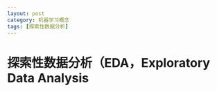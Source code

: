 ```yaml
---
layout: post
category: 机器学习概念
tags: [探索性数据分析]
---
```



探索性数据分析（EDA，Exploratory Data Analysis
===============


